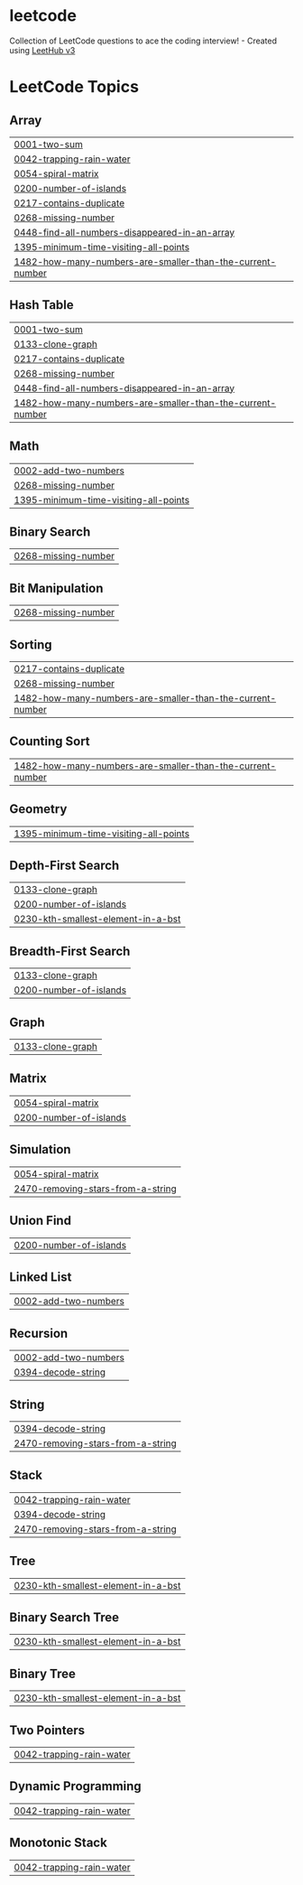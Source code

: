# leetcode
Collection of LeetCode questions to ace the coding interview! - Created using [LeetHub v3](https://github.com/raphaelheinz/LeetHub-3.0)

<!---LeetCode Topics Start-->
# LeetCode Topics
## Array
|  |
| ------- |
| [0001-two-sum](https://github.com/thomasnol/leetcode/tree/master/0001-two-sum) |
| [0042-trapping-rain-water](https://github.com/thomasnol/leetcode/tree/master/0042-trapping-rain-water) |
| [0054-spiral-matrix](https://github.com/thomasnol/leetcode/tree/master/0054-spiral-matrix) |
| [0200-number-of-islands](https://github.com/thomasnol/leetcode/tree/master/0200-number-of-islands) |
| [0217-contains-duplicate](https://github.com/thomasnol/leetcode/tree/master/0217-contains-duplicate) |
| [0268-missing-number](https://github.com/thomasnol/leetcode/tree/master/0268-missing-number) |
| [0448-find-all-numbers-disappeared-in-an-array](https://github.com/thomasnol/leetcode/tree/master/0448-find-all-numbers-disappeared-in-an-array) |
| [1395-minimum-time-visiting-all-points](https://github.com/thomasnol/leetcode/tree/master/1395-minimum-time-visiting-all-points) |
| [1482-how-many-numbers-are-smaller-than-the-current-number](https://github.com/thomasnol/leetcode/tree/master/1482-how-many-numbers-are-smaller-than-the-current-number) |
## Hash Table
|  |
| ------- |
| [0001-two-sum](https://github.com/thomasnol/leetcode/tree/master/0001-two-sum) |
| [0133-clone-graph](https://github.com/thomasnol/leetcode/tree/master/0133-clone-graph) |
| [0217-contains-duplicate](https://github.com/thomasnol/leetcode/tree/master/0217-contains-duplicate) |
| [0268-missing-number](https://github.com/thomasnol/leetcode/tree/master/0268-missing-number) |
| [0448-find-all-numbers-disappeared-in-an-array](https://github.com/thomasnol/leetcode/tree/master/0448-find-all-numbers-disappeared-in-an-array) |
| [1482-how-many-numbers-are-smaller-than-the-current-number](https://github.com/thomasnol/leetcode/tree/master/1482-how-many-numbers-are-smaller-than-the-current-number) |
## Math
|  |
| ------- |
| [0002-add-two-numbers](https://github.com/thomasnol/leetcode/tree/master/0002-add-two-numbers) |
| [0268-missing-number](https://github.com/thomasnol/leetcode/tree/master/0268-missing-number) |
| [1395-minimum-time-visiting-all-points](https://github.com/thomasnol/leetcode/tree/master/1395-minimum-time-visiting-all-points) |
## Binary Search
|  |
| ------- |
| [0268-missing-number](https://github.com/thomasnol/leetcode/tree/master/0268-missing-number) |
## Bit Manipulation
|  |
| ------- |
| [0268-missing-number](https://github.com/thomasnol/leetcode/tree/master/0268-missing-number) |
## Sorting
|  |
| ------- |
| [0217-contains-duplicate](https://github.com/thomasnol/leetcode/tree/master/0217-contains-duplicate) |
| [0268-missing-number](https://github.com/thomasnol/leetcode/tree/master/0268-missing-number) |
| [1482-how-many-numbers-are-smaller-than-the-current-number](https://github.com/thomasnol/leetcode/tree/master/1482-how-many-numbers-are-smaller-than-the-current-number) |
## Counting Sort
|  |
| ------- |
| [1482-how-many-numbers-are-smaller-than-the-current-number](https://github.com/thomasnol/leetcode/tree/master/1482-how-many-numbers-are-smaller-than-the-current-number) |
## Geometry
|  |
| ------- |
| [1395-minimum-time-visiting-all-points](https://github.com/thomasnol/leetcode/tree/master/1395-minimum-time-visiting-all-points) |
## Depth-First Search
|  |
| ------- |
| [0133-clone-graph](https://github.com/thomasnol/leetcode/tree/master/0133-clone-graph) |
| [0200-number-of-islands](https://github.com/thomasnol/leetcode/tree/master/0200-number-of-islands) |
| [0230-kth-smallest-element-in-a-bst](https://github.com/thomasnol/leetcode/tree/master/0230-kth-smallest-element-in-a-bst) |
## Breadth-First Search
|  |
| ------- |
| [0133-clone-graph](https://github.com/thomasnol/leetcode/tree/master/0133-clone-graph) |
| [0200-number-of-islands](https://github.com/thomasnol/leetcode/tree/master/0200-number-of-islands) |
## Graph
|  |
| ------- |
| [0133-clone-graph](https://github.com/thomasnol/leetcode/tree/master/0133-clone-graph) |
## Matrix
|  |
| ------- |
| [0054-spiral-matrix](https://github.com/thomasnol/leetcode/tree/master/0054-spiral-matrix) |
| [0200-number-of-islands](https://github.com/thomasnol/leetcode/tree/master/0200-number-of-islands) |
## Simulation
|  |
| ------- |
| [0054-spiral-matrix](https://github.com/thomasnol/leetcode/tree/master/0054-spiral-matrix) |
| [2470-removing-stars-from-a-string](https://github.com/thomasnol/leetcode/tree/master/2470-removing-stars-from-a-string) |
## Union Find
|  |
| ------- |
| [0200-number-of-islands](https://github.com/thomasnol/leetcode/tree/master/0200-number-of-islands) |
## Linked List
|  |
| ------- |
| [0002-add-two-numbers](https://github.com/thomasnol/leetcode/tree/master/0002-add-two-numbers) |
## Recursion
|  |
| ------- |
| [0002-add-two-numbers](https://github.com/thomasnol/leetcode/tree/master/0002-add-two-numbers) |
| [0394-decode-string](https://github.com/thomasnol/leetcode/tree/master/0394-decode-string) |
## String
|  |
| ------- |
| [0394-decode-string](https://github.com/thomasnol/leetcode/tree/master/0394-decode-string) |
| [2470-removing-stars-from-a-string](https://github.com/thomasnol/leetcode/tree/master/2470-removing-stars-from-a-string) |
## Stack
|  |
| ------- |
| [0042-trapping-rain-water](https://github.com/thomasnol/leetcode/tree/master/0042-trapping-rain-water) |
| [0394-decode-string](https://github.com/thomasnol/leetcode/tree/master/0394-decode-string) |
| [2470-removing-stars-from-a-string](https://github.com/thomasnol/leetcode/tree/master/2470-removing-stars-from-a-string) |
## Tree
|  |
| ------- |
| [0230-kth-smallest-element-in-a-bst](https://github.com/thomasnol/leetcode/tree/master/0230-kth-smallest-element-in-a-bst) |
## Binary Search Tree
|  |
| ------- |
| [0230-kth-smallest-element-in-a-bst](https://github.com/thomasnol/leetcode/tree/master/0230-kth-smallest-element-in-a-bst) |
## Binary Tree
|  |
| ------- |
| [0230-kth-smallest-element-in-a-bst](https://github.com/thomasnol/leetcode/tree/master/0230-kth-smallest-element-in-a-bst) |
## Two Pointers
|  |
| ------- |
| [0042-trapping-rain-water](https://github.com/thomasnol/leetcode/tree/master/0042-trapping-rain-water) |
## Dynamic Programming
|  |
| ------- |
| [0042-trapping-rain-water](https://github.com/thomasnol/leetcode/tree/master/0042-trapping-rain-water) |
## Monotonic Stack
|  |
| ------- |
| [0042-trapping-rain-water](https://github.com/thomasnol/leetcode/tree/master/0042-trapping-rain-water) |
<!---LeetCode Topics End-->